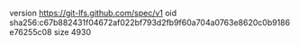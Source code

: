 version https://git-lfs.github.com/spec/v1
oid sha256:c67b882431f04672af022bf793d2fb9f60a704a0763e8620c0b9186e76255c08
size 4930
